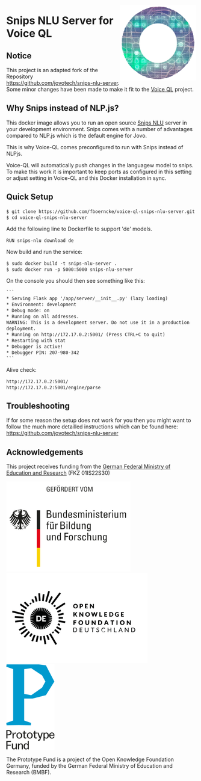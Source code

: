<a href= "https://prototypefund.de/project/voice-ql-datentabellen-mit-gesprochener-sprache-barrierefrei-erkunden/"><img src="./resources/assets/voice-ql-ring.png" width="40%" height="40%" align="right"></a>

# Snips NLU Server for Voice QL

## Notice

This project is an adapted fork of the Repository https://github.com/jovotech/snips-nlu-server. Some minor changes have been made to make it fit to the [Voice QL](https://github.com/fboerncke/voice-ql) project.

## Why Snips instead of NLP.js?

This docker image allows you to run an open source [Snips NLU](https://github.com/snipsco/snips-nlu) server in your development environment. Snips comes with a number of advantages compared to NLP.js which is the default engine for Jovo.

This is why Voice-QL comes preconfigured to run with Snips instead of NLPjs.

Voice-QL will automatically push changes in the languagew model to snips. To make this work it is important to keep ports as configured in this setting or adjust setting in Voice-QL and this Docker installation in sync.

## Quick Setup

    $ git clone https://github.com/fboerncke/voice-ql-snips-nlu-server.git
    $ cd voice-ql-snips-nlu-server

Add the following line to Dockerfile to support 'de' models.

    RUN snips-nlu download de

Now build and run the service:

    $ sudo docker build -t snips-nlu-server .
    $ sudo docker run -p 5000:5000 snips-nlu-server

On the console you should then see something like this:

    ```
    * Serving Flask app '/app/server/__init__.py' (lazy loading)
    * Environment: development
    * Debug mode: on
    * Running on all addresses.
    WARNING: This is a development server. Do not use it in a production deployment.
    * Running on http://172.17.0.2:5001/ (Press CTRL+C to quit)
    * Restarting with stat
    * Debugger is active!
    * Debugger PIN: 207-980-342
    ```

Alive check:

    http://172.17.0.2:5001/
    http://172.17.0.2:5001/engine/parse

## Troubleshooting

If for some reason the setup does not work for you then you might want to follow the much more detailled instructions which can be found here:
https://github.com/jovotech/snips-nlu-server

## Acknowledgements

This project receives funding from the [German Federal Ministry of Education and Research](https://www.bmbf.de/) (FKZ 01IS22S30)

[![Logo Bundesministerium für Bildung und Forschung](./resources/assets/logo-bmbf.svg)](https://www.bmbf.de/)
&nbsp; &nbsp;
[![Logo Open Knowledge Foundation](./resources/assets/logo-okfn.svg)](https://okfn.de)
&nbsp; &nbsp;
[![Logo Prototype Fund](./resources/assets/PrototypeFund_Logo_smallest.svg)](https://prototypefund.de/)

The Prototype Fund is a project of the Open Knowledge Foundation Germany, funded by the German Federal Ministry of Education and Research (BMBF).
